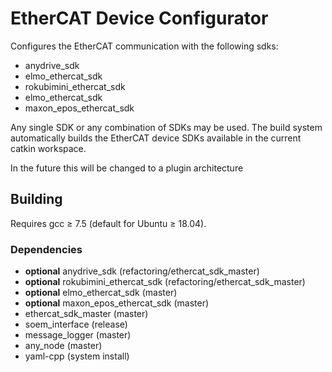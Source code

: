 # EtherCAT Device Configurator
Configures the EtherCAT communication with the following sdks:

- anydrive_sdk
- elmo_ethercat_sdk
- rokubimini_ethercat_sdk
- elmo_ethercat_sdk 
- maxon_epos_ethercat_sdk

Any single SDK or any combination of SDKs may be used.
The build system automatically builds the EtherCAT device SDKs available in the current catkin workspace.

In the future this will be changed to a plugin architecture

## Building
Requires gcc ≥ 7.5 (default for Ubuntu ≥ 18.04).

### Dependencies
- __optional__ anydrive_sdk (refactoring/ethercat_sdk_master)
- __optional__ rokubimini_ethercat_sdk (refactoring/ethercat_sdk_master)
- __optional__ elmo_ethercat_sdk (master)
- __optional__ maxon_epos_ethercat_sdk (master)
- ethercat_sdk_master (master)
- soem_interface (release)
- message_logger (master)
- any_node (master)
- yaml-cpp (system install)
